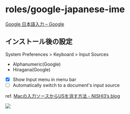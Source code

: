 # roles/google-japanese-ime
[Google 日本語入力 – Google](https://www.google.co.jp/ime/)



## インストール後の設定
System Preferences > Keyboard > Input Sources

- Alphanumeric(Google)
- Hiragana(Google)
- [x] Show Input menu in menu bar
- [ ] Automatically switch to a document's input source

ref. [Macの入力ソースからUSを消す方法 - NISHI3’s blog](https://nishi3.hatenablog.com/entry/2018/01/18/161745)

![](https://raw.githubusercontent.com/onigomex/dotfiles/images/roles/google-japanese-ime/ScreenShot-01.png)

